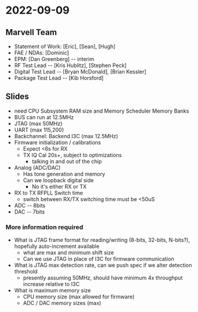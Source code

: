 # 2022-09-09

## Marvell Team
* Statement of Work: [Eric], [Sean], [Hugh]
* FAE / NDAs: [Dominic]
* EPM: [Dan Greenberg] -- interim
* RF Test Lead -- [Kris Hublitz], [Stephen Peck]
* Digital Test Lead -- [Bryan McDonald], [Brian Kessler]
* Package Test Lead -- [Kib Horsford]


## Slides

- need CPU Subsystem RAM size and Memory Scheduler Memory Banks
- BUS can run at 12.5MHz
- JTAG (max 50MHz)
- UART (max 115,200)
- Backchannel: Backend I3C (max 12.5MHz)
- Firmware initialization / calibrations
    - Expect <6s for RX
    - TX IQ Cal 20s+, subject to optimizations
        - talking in and out of the chip
- Analog (ADC/DAC)
    - Has tone generation and memory
    - Can we loopback digital side
        - No it's either RX or TX
- RX to TX RFPLL Switch time
    - switch between RX/TX switching time must be <50uS
- ADC -- 8bits
- DAC -- 7bits


### More information required
- What is JTAG frame format for reading/writing (8-bits, 32-bits, N-bits?), hopefully auto-increment available
    - what are max and minimum shift size
    - Can we use JTAG in place of I3C for firmware communication
- What is JTAG max detection rate, can we push spec if we alter detection threshold
    - presently assuming 50MHz, should have minimum 4x throughput increase relative to I3C
- What is maximum memory size
    - CPU memory size (max allowed for firmware)
    - ADC / DAC memory sizes (max)
